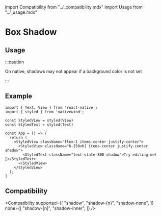 import Compatibility from "../\_compatibility.mdx"
import Usage from "../\_usage.mdx"

# Box Shadow

## Usage

<Usage />

:::caution

On native, shadows may not appear if a background color is not set

:::

## Example

```SnackPlayer name=Hello%20World
import { Text, View } from 'react-native';
import { styled } from 'nativewind';

const StyledView = styled(View)
const StyledText = styled(Text)

const App = () => {
  return (
    <StyledView className="flex-1 items-center justify-center">
      <StyledView className="h-[50vh] items-center justify-center shadow">
        <StyledText className="text-slate-800 shadow">Try editing me! 🎉</StyledText>
      </StyledView>
    </StyledView>
  );
}
```

## Compatibility

<Compatibility
supported={[
"shadow",
"shadow-{n}",
"shadow-none",
]}
none={[
"shadow-[n]",
"shadow-inner",
]}
/>
